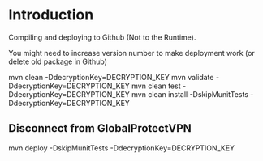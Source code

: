 # Introduction 

Compiling and deploying to Github (Not to the Runtime).

You might need to increase version number to make deployment work (or delete old package in Github)

mvn clean -DdecryptionKey=DECRYPTION_KEY
mvn validate -DdecryptionKey=DECRYPTION_KEY
mvn clean test -DdecryptionKey=DECRYPTION_KEY
mvn clean install -DskipMunitTests -DdecryptionKey=DECRYPTION_KEY

## Disconnect from GlobalProtectVPN
mvn deploy -DskipMunitTests -DdecryptionKey=DECRYPTION_KEY
